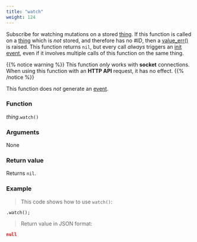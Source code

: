 ```yaml
---
title: "watch"
weight: 124
---
```


Subscribe for watching mutations on a stored [thing](..). If this function is called on a [thing](..) which is *not* stored, and therefore has no *#ID*, then a [value_err()](../../../errors/value_err) is raised.
This function returns `nil`, but every call *always* triggers an [init event](../../../watching/on-init), even if it involves multiple calls of this function on the same thing.

{{% notice warning %}}
This function *only* works with **socket** connections. When using this function with
an **HTTP API** request, it has no effect.
{{% /notice %}}

This function does *not* generate an [event](../../../overview/events).

### Function

*thing*.`watch()`

### Arguments

None

### Return value

Returns `nil`.

### Example

> This code shows how to use `watch()`:

```thingsdb,json_response
.watch();
```

> Return value in JSON format:

```json
null
```
